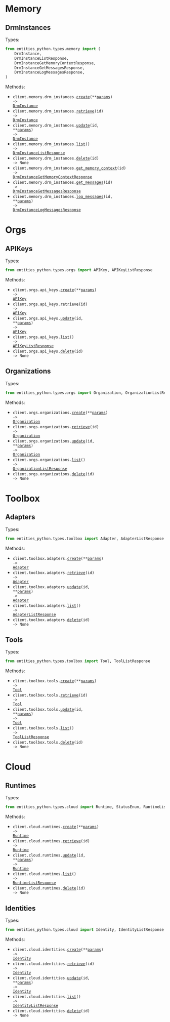 # Memory

## DrmInstances

Types:

```python
from entities_python.types.memory import (
    DrmInstance,
    DrmInstanceListResponse,
    DrmInstanceGetMemoryContextResponse,
    DrmInstanceGetMessagesResponse,
    DrmInstanceLogMessagesResponse,
)
```

Methods:

- <code title="post /api/memory/drm-instances/">client.memory.drm_instances.<a href="./src/entities_python/resources/memory/drm_instances.py">create</a>(\*\*<a href="src/entities_python/types/memory/drm_instance_create_params.py">params</a>) -> <a href="./src/entities_python/types/memory/drm_instance.py">DrmInstance</a></code>
- <code title="get /api/memory/drm-instances/{id}/">client.memory.drm_instances.<a href="./src/entities_python/resources/memory/drm_instances.py">retrieve</a>(id) -> <a href="./src/entities_python/types/memory/drm_instance.py">DrmInstance</a></code>
- <code title="put /api/memory/drm-instances/{id}/">client.memory.drm_instances.<a href="./src/entities_python/resources/memory/drm_instances.py">update</a>(id, \*\*<a href="src/entities_python/types/memory/drm_instance_update_params.py">params</a>) -> <a href="./src/entities_python/types/memory/drm_instance.py">DrmInstance</a></code>
- <code title="get /api/memory/drm-instances/">client.memory.drm_instances.<a href="./src/entities_python/resources/memory/drm_instances.py">list</a>() -> <a href="./src/entities_python/types/memory/drm_instance_list_response.py">DrmInstanceListResponse</a></code>
- <code title="delete /api/memory/drm-instances/{id}/">client.memory.drm_instances.<a href="./src/entities_python/resources/memory/drm_instances.py">delete</a>(id) -> None</code>
- <code title="get /api/memory/drm-instances/{id}/memory-context/">client.memory.drm_instances.<a href="./src/entities_python/resources/memory/drm_instances.py">get_memory_context</a>(id) -> <a href="./src/entities_python/types/memory/drm_instance_get_memory_context_response.py">DrmInstanceGetMemoryContextResponse</a></code>
- <code title="get /api/memory/drm-instances/{id}/messages/">client.memory.drm_instances.<a href="./src/entities_python/resources/memory/drm_instances.py">get_messages</a>(id) -> <a href="./src/entities_python/types/memory/drm_instance_get_messages_response.py">DrmInstanceGetMessagesResponse</a></code>
- <code title="post /api/memory/drm-instances/{id}/log-messages/">client.memory.drm_instances.<a href="./src/entities_python/resources/memory/drm_instances.py">log_messages</a>(id, \*\*<a href="src/entities_python/types/memory/drm_instance_log_messages_params.py">params</a>) -> <a href="./src/entities_python/types/memory/drm_instance_log_messages_response.py">DrmInstanceLogMessagesResponse</a></code>

# Orgs

## APIKeys

Types:

```python
from entities_python.types.orgs import APIKey, APIKeyListResponse
```

Methods:

- <code title="post /api/orgs/api-keys/">client.orgs.api_keys.<a href="./src/entities_python/resources/orgs/api_keys.py">create</a>(\*\*<a href="src/entities_python/types/orgs/api_key_create_params.py">params</a>) -> <a href="./src/entities_python/types/orgs/api_key.py">APIKey</a></code>
- <code title="get /api/orgs/api-keys/{id}/">client.orgs.api_keys.<a href="./src/entities_python/resources/orgs/api_keys.py">retrieve</a>(id) -> <a href="./src/entities_python/types/orgs/api_key.py">APIKey</a></code>
- <code title="put /api/orgs/api-keys/{id}/">client.orgs.api_keys.<a href="./src/entities_python/resources/orgs/api_keys.py">update</a>(id, \*\*<a href="src/entities_python/types/orgs/api_key_update_params.py">params</a>) -> <a href="./src/entities_python/types/orgs/api_key.py">APIKey</a></code>
- <code title="get /api/orgs/api-keys/">client.orgs.api_keys.<a href="./src/entities_python/resources/orgs/api_keys.py">list</a>() -> <a href="./src/entities_python/types/orgs/api_key_list_response.py">APIKeyListResponse</a></code>
- <code title="delete /api/orgs/api-keys/{id}/">client.orgs.api_keys.<a href="./src/entities_python/resources/orgs/api_keys.py">delete</a>(id) -> None</code>

## Organizations

Types:

```python
from entities_python.types.orgs import Organization, OrganizationListResponse
```

Methods:

- <code title="post /api/orgs/organizations/">client.orgs.organizations.<a href="./src/entities_python/resources/orgs/organizations.py">create</a>(\*\*<a href="src/entities_python/types/orgs/organization_create_params.py">params</a>) -> <a href="./src/entities_python/types/orgs/organization.py">Organization</a></code>
- <code title="get /api/orgs/organizations/{id}/">client.orgs.organizations.<a href="./src/entities_python/resources/orgs/organizations.py">retrieve</a>(id) -> <a href="./src/entities_python/types/orgs/organization.py">Organization</a></code>
- <code title="put /api/orgs/organizations/{id}/">client.orgs.organizations.<a href="./src/entities_python/resources/orgs/organizations.py">update</a>(id, \*\*<a href="src/entities_python/types/orgs/organization_update_params.py">params</a>) -> <a href="./src/entities_python/types/orgs/organization.py">Organization</a></code>
- <code title="get /api/orgs/organizations/">client.orgs.organizations.<a href="./src/entities_python/resources/orgs/organizations.py">list</a>() -> <a href="./src/entities_python/types/orgs/organization_list_response.py">OrganizationListResponse</a></code>
- <code title="delete /api/orgs/organizations/{id}/">client.orgs.organizations.<a href="./src/entities_python/resources/orgs/organizations.py">delete</a>(id) -> None</code>

# Toolbox

## Adapters

Types:

```python
from entities_python.types.toolbox import Adapter, AdapterListResponse
```

Methods:

- <code title="post /api/toolbox/adapters/">client.toolbox.adapters.<a href="./src/entities_python/resources/toolbox/adapters.py">create</a>(\*\*<a href="src/entities_python/types/toolbox/adapter_create_params.py">params</a>) -> <a href="./src/entities_python/types/toolbox/adapter.py">Adapter</a></code>
- <code title="get /api/toolbox/adapters/{id}/">client.toolbox.adapters.<a href="./src/entities_python/resources/toolbox/adapters.py">retrieve</a>(id) -> <a href="./src/entities_python/types/toolbox/adapter.py">Adapter</a></code>
- <code title="put /api/toolbox/adapters/{id}/">client.toolbox.adapters.<a href="./src/entities_python/resources/toolbox/adapters.py">update</a>(id, \*\*<a href="src/entities_python/types/toolbox/adapter_update_params.py">params</a>) -> <a href="./src/entities_python/types/toolbox/adapter.py">Adapter</a></code>
- <code title="get /api/toolbox/adapters/">client.toolbox.adapters.<a href="./src/entities_python/resources/toolbox/adapters.py">list</a>() -> <a href="./src/entities_python/types/toolbox/adapter_list_response.py">AdapterListResponse</a></code>
- <code title="delete /api/toolbox/adapters/{id}/">client.toolbox.adapters.<a href="./src/entities_python/resources/toolbox/adapters.py">delete</a>(id) -> None</code>

## Tools

Types:

```python
from entities_python.types.toolbox import Tool, ToolListResponse
```

Methods:

- <code title="post /api/toolbox/tools/">client.toolbox.tools.<a href="./src/entities_python/resources/toolbox/tools.py">create</a>(\*\*<a href="src/entities_python/types/toolbox/tool_create_params.py">params</a>) -> <a href="./src/entities_python/types/toolbox/tool.py">Tool</a></code>
- <code title="get /api/toolbox/tools/{id}/">client.toolbox.tools.<a href="./src/entities_python/resources/toolbox/tools.py">retrieve</a>(id) -> <a href="./src/entities_python/types/toolbox/tool.py">Tool</a></code>
- <code title="put /api/toolbox/tools/{id}/">client.toolbox.tools.<a href="./src/entities_python/resources/toolbox/tools.py">update</a>(id, \*\*<a href="src/entities_python/types/toolbox/tool_update_params.py">params</a>) -> <a href="./src/entities_python/types/toolbox/tool.py">Tool</a></code>
- <code title="get /api/toolbox/tools/">client.toolbox.tools.<a href="./src/entities_python/resources/toolbox/tools.py">list</a>() -> <a href="./src/entities_python/types/toolbox/tool_list_response.py">ToolListResponse</a></code>
- <code title="delete /api/toolbox/tools/{id}/">client.toolbox.tools.<a href="./src/entities_python/resources/toolbox/tools.py">delete</a>(id) -> None</code>

# Cloud

## Runtimes

Types:

```python
from entities_python.types.cloud import Runtime, StatusEnum, RuntimeListResponse
```

Methods:

- <code title="post /api/cloud/runtimes/">client.cloud.runtimes.<a href="./src/entities_python/resources/cloud/runtimes.py">create</a>(\*\*<a href="src/entities_python/types/cloud/runtime_create_params.py">params</a>) -> <a href="./src/entities_python/types/cloud/runtime.py">Runtime</a></code>
- <code title="get /api/cloud/runtimes/{id}/">client.cloud.runtimes.<a href="./src/entities_python/resources/cloud/runtimes.py">retrieve</a>(id) -> <a href="./src/entities_python/types/cloud/runtime.py">Runtime</a></code>
- <code title="patch /api/cloud/runtimes/{id}/">client.cloud.runtimes.<a href="./src/entities_python/resources/cloud/runtimes.py">update</a>(id, \*\*<a href="src/entities_python/types/cloud/runtime_update_params.py">params</a>) -> <a href="./src/entities_python/types/cloud/runtime.py">Runtime</a></code>
- <code title="get /api/cloud/runtimes/">client.cloud.runtimes.<a href="./src/entities_python/resources/cloud/runtimes.py">list</a>() -> <a href="./src/entities_python/types/cloud/runtime_list_response.py">RuntimeListResponse</a></code>
- <code title="delete /api/cloud/runtimes/{id}/">client.cloud.runtimes.<a href="./src/entities_python/resources/cloud/runtimes.py">delete</a>(id) -> None</code>

## Identities

Types:

```python
from entities_python.types.cloud import Identity, IdentityListResponse
```

Methods:

- <code title="post /api/cloud/identities/">client.cloud.identities.<a href="./src/entities_python/resources/cloud/identities.py">create</a>(\*\*<a href="src/entities_python/types/cloud/identity_create_params.py">params</a>) -> <a href="./src/entities_python/types/cloud/identity.py">Identity</a></code>
- <code title="get /api/cloud/identities/{id}/">client.cloud.identities.<a href="./src/entities_python/resources/cloud/identities.py">retrieve</a>(id) -> <a href="./src/entities_python/types/cloud/identity.py">Identity</a></code>
- <code title="put /api/cloud/identities/{id}/">client.cloud.identities.<a href="./src/entities_python/resources/cloud/identities.py">update</a>(id, \*\*<a href="src/entities_python/types/cloud/identity_update_params.py">params</a>) -> <a href="./src/entities_python/types/cloud/identity.py">Identity</a></code>
- <code title="get /api/cloud/identities/">client.cloud.identities.<a href="./src/entities_python/resources/cloud/identities.py">list</a>() -> <a href="./src/entities_python/types/cloud/identity_list_response.py">IdentityListResponse</a></code>
- <code title="delete /api/cloud/identities/{id}/">client.cloud.identities.<a href="./src/entities_python/resources/cloud/identities.py">delete</a>(id) -> None</code>
